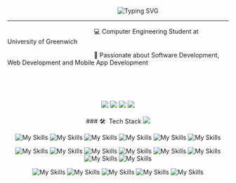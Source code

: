 

<!--
**CompEng0001/CompEng0001** is a ✨ _special_ ✨ repository because its `README.md` (this file) appears on your GitHub profile.

Here are some ideas to get you started:

- 🔭 I’m currently working on ...
- 🌱 I’m currently learning ...
- 👯 I’m looking to collaborate on ...
- 🤔 I’m looking for help with ...
- 💬 Ask me about ...
- 📫 How to reach me: ...
- 😄 Pronouns: ...
- ⚡ Fun fact: ...
-->
<p align = "center"
   
&nbsp;&nbsp;&nbsp;&nbsp;&nbsp;&nbsp;&nbsp;&nbsp;&nbsp;&nbsp;&nbsp;&nbsp;&nbsp;&nbsp;&nbsp;&nbsp;&nbsp;&nbsp;&nbsp;&nbsp;&nbsp;&nbsp;&nbsp;![Typing SVG](https://readme-typing-svg.demolab.com/?lines=Welcome+to+my+Github+Profile)
   
</p>

---

<p>&nbsp;&nbsp;&nbsp;&nbsp;&nbsp;&nbsp;&nbsp;&nbsp;&nbsp;&nbsp;&nbsp;&nbsp;&nbsp;&nbsp;&nbsp;&nbsp;&nbsp;&nbsp;&nbsp;&nbsp;&nbsp;&nbsp;&nbsp;&nbsp;&nbsp;&nbsp;&nbsp;&nbsp;&nbsp;&nbsp;&nbsp;&nbsp;&nbsp;&nbsp;&nbsp;&nbsp;&nbsp;&nbsp;&nbsp;&nbsp;&nbsp;&nbsp;&nbsp;&nbsp;&nbsp;&nbsp;&nbsp;&nbsp;&nbsp;&nbsp;💻 Computer Engineering Student at University of Greenwich</p>




   <p>&nbsp;&nbsp;&nbsp;&nbsp;&nbsp;&nbsp;&nbsp;&nbsp;&nbsp;&nbsp;&nbsp;&nbsp;&nbsp;&nbsp;&nbsp;&nbsp;&nbsp;&nbsp;&nbsp;&nbsp;&nbsp;&nbsp;&nbsp;&nbsp;&nbsp;&nbsp;&nbsp;&nbsp;&nbsp;&nbsp;&nbsp;&nbsp;&nbsp;&nbsp;&nbsp;&nbsp;&nbsp;&nbsp;&nbsp;&nbsp;&nbsp;&nbsp;&nbsp;&nbsp;&nbsp;&nbsp;&nbsp;&nbsp;&nbsp;&nbsp;💬 Passionate about Software Development, Web Development and Mobile App Development</p>



  
<br>
<br>
<br>

<p align=center
### Contact me on:
<a href = "https://www.linkedin.com/in/ahmed-mohamed-haniffa-arfan-989267202/"><img src="https://img.shields.io/badge/LinkedIn-0077B5?style=for-the-badge&logo=linkedin&logoColor=white" /></a>
<a href = "mailto:arfanahmedpsn@gmail.com"><img src= "https://img.shields.io/badge/Email_Me-D14836?style=for-the-badge&logo=gmail&logoColor=white" /></a>
<a href = "https://wertasile.github.io/Portfolio.github.io/"><img src="https://img.shields.io/badge/website-000000?style=for-the-badge&logo=About.me&logoColor=white" /></a>
<img src="[https://i.gifer.com/1yft.gif](https://i.gifer.com/1yft.gif)"/>

<br>
<br>
### 🛠 &nbsp;Tech Stack

<img src="(https://user-images.githubusercontent.com/25181517/183898054-b3d693d4-dafb-4808-a509-bab54cf5de34.png)"/>

<p align = "center"

![My Skills](https://img.shields.io/badge/Debian-A81D33?style=for-the-badge&logo=debian&logoColor=white) ![My Skills](https://img.shields.io/badge/NixOS-5277C3?style=for-the-badge&logo=nixos&logoColor=white) 	![My Skills](https://img.shields.io/badge/Ubuntu-E95420?style=for-the-badge&logo=ubuntu&logoColor=white)  ![My Skills](https://img.shields.io/badge/GIT-E44C30?style=for-the-badge&logo=git&logoColor=white)  ![My Skills](https://img.shields.io/badge/Oracle-F80000?style=for-the-badge&logo=oracle&logoColor=black) 
![My Skills](https://img.shields.io/badge/Microsoft%20SQL%20Server-CC2927?style=for-the-badge&logo=microsoft%20sql%20server&logoColor=white)
</p>
<p align = "center"
   
![My Skills](https://img.shields.io/badge/C%23-239120?style=for-the-badge&logo=csharp&logoColor=white) ![My Skills](https://img.shields.io/badge/C%2B%2B-00599C?style=for-the-badge&logo=c%2B%2B&logoColor=white) 	![My Skills](https://img.shields.io/badge/CSS3-1572B6?style=for-the-badge&logo=css3&logoColor=white)  ![My Skills](https://img.shields.io/badge/HTML5-E34F26?style=for-the-badge&logo=html5&logoColor=white)  ![My Skills](https://img.shields.io/badge/JavaScript-323330?style=for-the-badge&logo=javascript&logoColor=F7DF1E) 
![My Skills](https://img.shields.io/badge/PLSQL-F80000?style=for-the-badge&logo=oracle&logoColor=black) ![My Skills](https://img.shields.io/badge/Python-FFD43B?style=for-the-badge&logo=python&logoColor=blue) 	![My Skills](https://img.shields.io/badge/WebAssembly-654FF0?style=for-the-badge&logo=WebAssembly&logoColor=white)  
</p>
<p align = "center"
   
![My Skills](https://img.shields.io/badge/.NET-512BD4?style=for-the-badge&logo=dotnet&logoColor=white) ![My Skills](https://img.shields.io/badge/Visual_Studio_Code-0078D4?style=for-the-badge&logo=visual%20studio%20code&logoColor=white) 	![My Skills](https://img.shields.io/badge/Visual_Studio-5C2D91?style=for-the-badge&logo=visual%20studio&logoColor=white)  ![My Skills](https://img.shields.io/badge/Arduino_IDE-00979D?style=for-the-badge&logo=arduino&logoColor=white)  ![My Skills](https://img.shields.io/badge/Android_Studio-3DDC84?style=for-the-badge&logo=android-studio&logoColor=white) 

</p>

<br>
<br>



<!--https://github.com/simple-icons/simple-icons/blob/develop/slugs.md-->
<!--
### ⚙️ &nbsp;GitHub Analytics

<p align="center">
<a href="https://github.com/CompEng0001">
  <img height="180em" src="https://github-readme-stats-eight-theta.vercel.app/api?username=CompEng0001&show_icons=true&theme=material-palenight&include_all_commits=true&count_private=true"/>
  <img height="180em" src="https://github-readme-stats-eight-theta.vercel.app/api/top-langs/?username=CompEng0001&layout=compact&langs_count=8&theme=material-palenight"/>
</a>
</p>
-->
